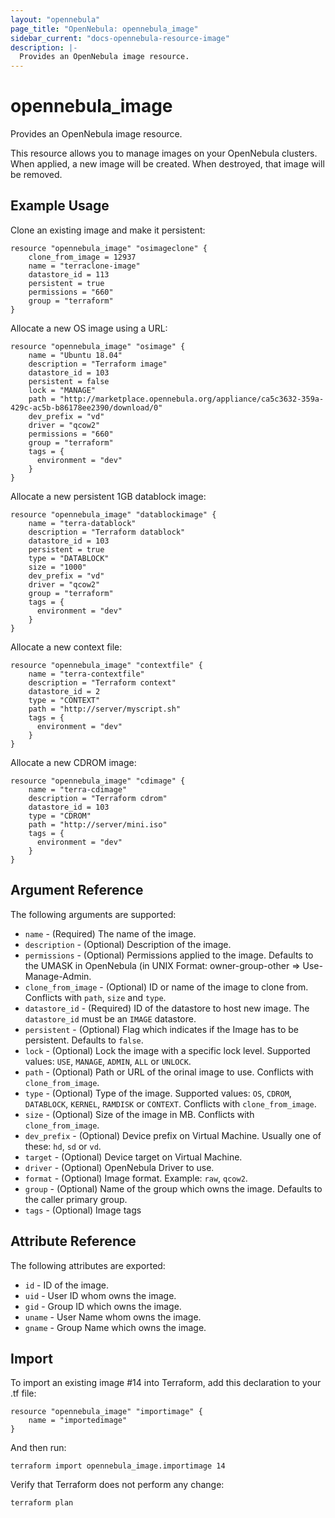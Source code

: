 ```yaml
---
layout: "opennebula"
page_title: "OpenNebula: opennebula_image"
sidebar_current: "docs-opennebula-resource-image"
description: |-
  Provides an OpenNebula image resource.
---
```


# opennebula_image

Provides an OpenNebula image resource.

This resource allows you to manage images on your OpenNebula clusters. When applied,
a new image will be created. When destroyed, that image will be removed.

## Example Usage

Clone an existing image and make it persistent:

```hcl
resource "opennebula_image" "osimageclone" {
    clone_from_image = 12937
    name = "terraclone-image"
    datastore_id = 113
    persistent = true
    permissions = "660"
    group = "terraform"
}
```

Allocate a new OS image using a URL:

```hcl
resource "opennebula_image" "osimage" {
    name = "Ubuntu 18.04"
    description = "Terraform image"
    datastore_id = 103
    persistent = false
    lock = "MANAGE"
    path = "http://marketplace.opennebula.org/appliance/ca5c3632-359a-429c-ac5b-b86178ee2390/download/0"
    dev_prefix = "vd"
    driver = "qcow2"
    permissions = "660"
    group = "terraform"
    tags = {
      environment = "dev"
    }
}
```

Allocate a new persistent 1GB datablock image:

```hcl
resource "opennebula_image" "datablockimage" {
    name = "terra-datablock"
    description = "Terraform datablock"
    datastore_id = 103
    persistent = true
    type = "DATABLOCK"
    size = "1000"
    dev_prefix = "vd"
    driver = "qcow2"
    group = "terraform"
    tags = {
      environment = "dev"
    }
}
```

Allocate a new context file:

```hcl
resource "opennebula_image" "contextfile" {
    name = "terra-contextfile"
    description = "Terraform context"
    datastore_id = 2
    type = "CONTEXT"
    path = "http://server/myscript.sh"
    tags = {
      environment = "dev"
    }
}
```

Allocate a new CDROM image:

```hcl
resource "opennebula_image" "cdimage" {
    name = "terra-cdimage"
    description = "Terraform cdrom"
    datastore_id = 103
    type = "CDROM"
    path = "http://server/mini.iso"
    tags = {
      environment = "dev"
    }
}
```

## Argument Reference

The following arguments are supported:

* `name` - (Required) The name of the image.
* `description` - (Optional) Description of the image.
* `permissions` - (Optional) Permissions applied to the image. Defaults to the UMASK in OpenNebula (in UNIX Format: owner-group-other => Use-Manage-Admin.
* `clone_from_image` - (Optional) ID or name of the image to clone from. Conflicts with `path`, `size` and `type`.
* `datastore_id` - (Required) ID of the datastore to host new image. The `datastore_id` must be an `IMAGE` datastore.
* `persistent` - (Optional) Flag which indicates if the Image has to be persistent. Defaults to `false`.
* `lock` - (Optional) Lock the image with a specific lock level. Supported values: `USE`, `MANAGE`, `ADMIN`, `ALL` or `UNLOCK`.
* `path` - (Optional) Path or URL of the orinal image to use. Conflicts with `clone_from_image`.
* `type` - (Optional) Type of the image. Supported values: `OS`, `CDROM`, `DATABLOCK`, `KERNEL`, `RAMDISK` or `CONTEXT`. Conflicts with `clone_from_image`.
* `size` - (Optional) Size of the image in MB. Conflicts with `clone_from_image`.
* `dev_prefix` - (Optional) Device prefix on Virtual Machine. Usually one of these: `hd`, `sd` or `vd`.
* `target` - (Optional) Device target on Virtual Machine.
* `driver` - (Optional) OpenNebula Driver to use.
* `format` - (Optional) Image format. Example: `raw`, `qcow2`.
* `group` - (Optional) Name of the group which owns the image. Defaults to the caller primary group.
* `tags` - (Optional) Image tags


## Attribute Reference

The following attributes are exported:
* `id` - ID of the image.
* `uid` - User ID whom owns the image.
* `gid` - Group ID which owns the image.
* `uname` - User Name whom owns the image.
* `gname` - Group Name which owns the image.

## Import

To import an existing image #14 into Terraform, add this declaration to your .tf file:

```hcl
resource "opennebula_image" "importimage" {
    name = "importedimage"
}
```

And then run:

```
terraform import opennebula_image.importimage 14
```

Verify that Terraform does not perform any change:

```
terraform plan
```
